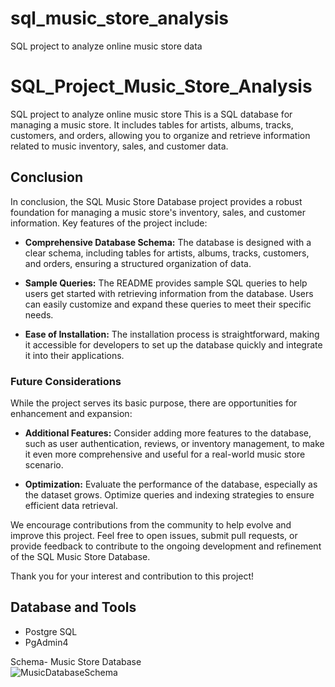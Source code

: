 # sql_music_store_analysis
SQL project to analyze online music store data

# SQL_Project_Music_Store_Analysis
SQL project to analyze online music store 
This is a SQL database for managing a music store. It includes tables for artists, albums, tracks, customers, and orders, allowing you to organize and retrieve information related to music inventory, sales, and customer data.

## Conclusion

In conclusion, the SQL Music Store Database project provides a robust foundation for managing a music store's inventory, sales, and customer information. Key features of the project include:

- **Comprehensive Database Schema:** The database is designed with a clear schema, including tables for artists, albums, tracks, customers, and orders, ensuring a structured organization of data.

- **Sample Queries:** The README provides sample SQL queries to help users get started with retrieving information from the database. Users can easily customize and expand these queries to meet their specific needs.

- **Ease of Installation:** The installation process is straightforward, making it accessible for developers to set up the database quickly and integrate it into their applications.

### Future Considerations

While the project serves its basic purpose, there are opportunities for enhancement and expansion:

- **Additional Features:** Consider adding more features to the database, such as user authentication, reviews, or inventory management, to make it even more comprehensive and useful for a real-world music store scenario.

- **Optimization:** Evaluate the performance of the database, especially as the dataset grows. Optimize queries and indexing strategies to ensure efficient data retrieval.

We encourage contributions from the community to help evolve and improve this project. Feel free to open issues, submit pull requests, or provide feedback to contribute to the ongoing development and refinement of the SQL Music Store Database.

Thank you for your interest and contribution to this project!

## Database and Tools
* Postgre SQL
* PgAdmin4

Schema- Music Store Database  
![MusicDatabaseSchema](https://user-images.githubusercontent.com/112153548/213707717-bfc9f479-52d9-407b-99e1-e94db7ae10a3.png)
